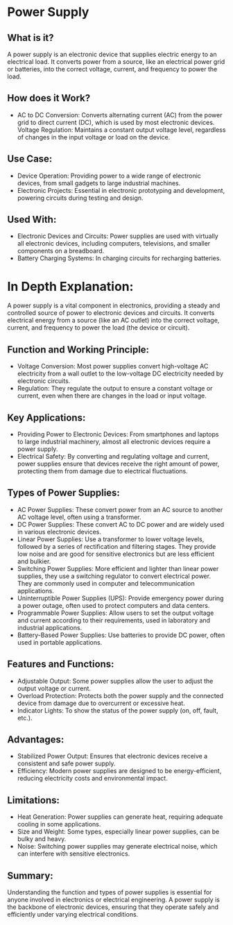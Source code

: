 # Power Supply

## What is it?

A power supply is an electronic device that supplies electric energy to an electrical load. It converts power from a source, like an electrical power grid or batteries, into the correct voltage, current, and frequency to power the load.

## How does it Work?

- AC to DC Conversion: Converts alternating current (AC) from the power grid to direct current (DC), which is used by most electronic devices.
  Voltage Regulation: Maintains a constant output voltage level, regardless of changes in the input voltage or load on the device.

## Use Case:

- Device Operation: Providing power to a wide range of electronic devices, from small gadgets to large industrial machines.
- Electronic Projects: Essential in electronic prototyping and development, powering circuits during testing and design.

## Used With:

- Electronic Devices and Circuits: Power supplies are used with virtually all electronic devices, including computers, televisions, and smaller components on a breadboard.
- Battery Charging Systems: In charging circuits for recharging batteries.

# In Depth Explanation:

A power supply is a vital component in electronics, providing a steady and controlled source of power to electronic devices and circuits. It converts electrical energy from a source (like an AC outlet) into the correct voltage, current, and frequency to power the load (the device or circuit).

## Function and Working Principle:

- Voltage Conversion: Most power supplies convert high-voltage AC electricity from a wall outlet to the low-voltage DC electricity needed by electronic circuits.
- Regulation: They regulate the output to ensure a constant voltage or current, even when there are changes in the load or input voltage.

## Key Applications:

- Providing Power to Electronic Devices: From smartphones and laptops to large industrial machinery, almost all electronic devices require a power supply.
- Electrical Safety: By converting and regulating voltage and current, power supplies ensure that devices receive the right amount of power, protecting them from damage due to electrical fluctuations.

## Types of Power Supplies:

- AC Power Supplies: These convert power from an AC source to another AC voltage level, often using a transformer.
- DC Power Supplies: These convert AC to DC power and are widely used in various electronic devices.
- Linear Power Supplies: Use a transformer to lower voltage levels, followed by a series of rectification and filtering stages. They provide low noise and are good for sensitive electronics but are less efficient and bulkier.
- Switching Power Supplies: More efficient and lighter than linear power supplies, they use a switching regulator to convert electrical power. They are commonly used in computer and telecommunication applications.
- Uninterruptible Power Supplies (UPS): Provide emergency power during a power outage, often used to protect computers and data centers.
- Programmable Power Supplies: Allow users to set the output voltage and current according to their requirements, used in laboratory and industrial applications.
- Battery-Based Power Supplies: Use batteries to provide DC power, often used in portable applications.

## Features and Functions:

- Adjustable Output: Some power supplies allow the user to adjust the output voltage or current.
- Overload Protection: Protects both the power supply and the connected device from damage due to overcurrent or excessive heat.
- Indicator Lights: To show the status of the power supply (on, off, fault, etc.).

## Advantages:

- Stabilized Power Output: Ensures that electronic devices receive a consistent and safe power supply.
- Efficiency: Modern power supplies are designed to be energy-efficient, reducing electricity costs and environmental impact.

## Limitations:

- Heat Generation: Power supplies can generate heat, requiring adequate cooling in some applications.
- Size and Weight: Some types, especially linear power supplies, can be bulky and heavy.
- Noise: Switching power supplies may generate electrical noise, which can interfere with sensitive electronics.

## Summary:

Understanding the function and types of power supplies is essential for anyone involved in electronics or electrical engineering. A power supply is the backbone of electronic devices, ensuring that they operate safely and efficiently under varying electrical conditions.
